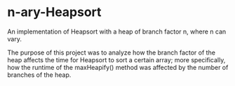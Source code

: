 # n-ary-Heapsort
An implementation of Heapsort with a heap of branch factor n, where n can vary.

The purpose of this project was to analyze how the branch factor of the heap affects the time for Heapsort to sort a certain array; more specifically, how the runtime of the maxHeapify() method was affected by the number of branches of the heap.
